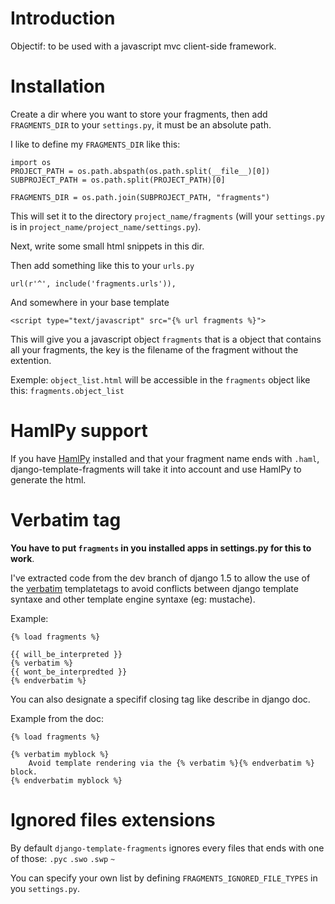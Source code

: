 # Introduction

Objectif: to be used with a javascript mvc client-side framework.

# Installation

Create a dir where you want to store your fragments, then add `FRAGMENTS_DIR` to your `settings.py`, it must be an absolute path.

I like to define my `FRAGMENTS_DIR` like this:

    import os
    PROJECT_PATH = os.path.abspath(os.path.split(__file__)[0])
    SUBPROJECT_PATH = os.path.split(PROJECT_PATH)[0]

    FRAGMENTS_DIR = os.path.join(SUBPROJECT_PATH, "fragments")

This will set it to the directory `project_name/fragments` (will your `settings.py` is in `project_name/project_name/settings.py`).

Next, write some small html snippets in this dir.

Then add something like this to your `urls.py`

    url(r'^', include('fragments.urls')),

And somewhere in your base template

    <script type="text/javascript" src="{% url fragments %}">

This will give you a javascript object `fragments` that is a object that contains all your fragments, the key is the filename of the fragment without the extention.

Exemple: `object_list.html` will be accessible in the `fragments` object like this: `fragments.object_list`

# HamlPy support

If you have [HamlPy](https://github.com/jessemiller/HamlPy) installed and that your fragment name ends with `.haml`, django-template-fragments will take it into account and use HamlPy to generate the html.

# Verbatim tag

**You have to put `fragments` in you installed apps in settings.py for this to work**.

I've extracted code from the dev branch of django 1.5 to allow the use of the
[verbatim](https://docs.djangoproject.com/en/dev/ref/templates/builtins/#verbatim)
templatetags to avoid conflicts between django template syntaxe and other
template engine syntaxe (eg: mustache).

Example:

    {% load fragments %}

    {{ will_be_interpreted }}
    {% verbatim %}
    {{ wont_be_interpredted }}
    {% endverbatim %}

You can also designate a specifif closing tag like describe in django doc.

Example from the doc:

    {% load fragments %}

    {% verbatim myblock %}
        Avoid template rendering via the {% verbatim %}{% endverbatim %} block.
    {% endverbatim myblock %}

# Ignored files extensions

By default `django-template-fragments` ignores every files that ends with one of those: `.pyc` `.swo` `.swp` `~`

You can specify your own list by defining `FRAGMENTS_IGNORED_FILE_TYPES` in you `settings.py`.
